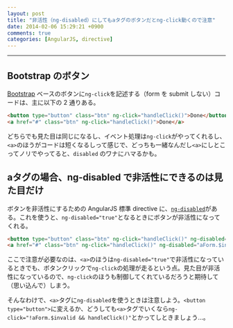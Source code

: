 ```yaml
---
layout: post
title: "非活性（ng-disabled）にしてもaタグのボタンだとng-click動くので注意"
date: 2014-02-06 15:29:21 +0900
comments: true
categories: [AngularJS, directive]
---
```

---

## Bootstrap のボタン

[Bootstrap](http://getbootstrap.com) ベースのボタンに`ng-click`を記述する（form を submit しない）コードは、主に以下の 2 通りある。

``` html
<button type="button" class="btn" ng-click="handleClick()">Done</button>
<a href="#" class="btn" ng-click="handleClick()">Done</a>
```

どちらでも見た目は同じになるし、イベント処理は`ng-click`がやってくれるし、`<a>`のほうがコードは短くなるしって感じで、どっちも一緒なんだし`<a>`にしとこってノリでやってると、`disabled` のワナにハマるかも。

<!-- more -->

## aタグの場合、ng-disabled で非活性にできるのは見た目だけ

ボタンを非活性にするための AngularJS 標準 directive に、[`ng-disabled`](http://docs.angularjs.org/api/ng.directive:ngDisabled)がある。これを使うと、`ng-disabled="true"`となるときにボタンが非活性になってくれる。

``` html
<button type="button" class="btn" ng-click="handleClick()" ng-disabled="aForm.$invalid">Done</button>
<a href="#" class="btn" ng-click="handleClick()" ng-disabled="aForm.$invalid">Done</a>
```

ここで注意が必要なのは、`<a>`のほうは`ng-disabled="true"`で非活性になっているときでも、ボタンクリックで`ng-click`の処理が走るという点。見た目が非活性になっているので、`ng-click`のほうも制御してくれているだろうと期待して（思い込んで）しまう。

そんなわけで、`<a>`タグに`ng-disabled`を使うときは注意しよう。`<button type="button">`に変えるか、どうしても`<a>`タグでいくなら`ng-click="!aForm.$invalid && handleClick()"`とかってしときましょう…。


